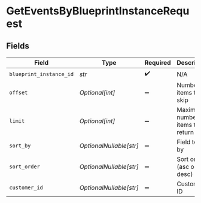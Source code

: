 # GetEventsByBlueprintInstanceRequest


## Fields

| Field                             | Type                              | Required                          | Description                       |
| --------------------------------- | --------------------------------- | --------------------------------- | --------------------------------- |
| `blueprint_instance_id`           | *str*                             | :heavy_check_mark:                | N/A                               |
| `offset`                          | *Optional[int]*                   | :heavy_minus_sign:                | Number of items to skip           |
| `limit`                           | *Optional[int]*                   | :heavy_minus_sign:                | Maximum number of items to return |
| `sort_by`                         | *OptionalNullable[str]*           | :heavy_minus_sign:                | Field to sort by                  |
| `sort_order`                      | *OptionalNullable[str]*           | :heavy_minus_sign:                | Sort order (asc or desc)          |
| `customer_id`                     | *OptionalNullable[str]*           | :heavy_minus_sign:                | Customer ID                       |